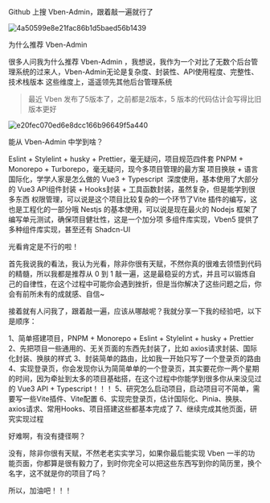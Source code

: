 Github 上搜 Vben-Admin，跟着敲一遍就行了

![4a50599e8e21fac86b1d5baed56b1439](https://github.com/user-attachments/assets/9e4231f9-3236-4d25-a05a-cb86f3b0cc31)

为什么推荐 Vben-Admin

很多人问我为什么推荐 Vben-Admin ，我想说，我作为一个对比了无数个后台管理系统的过来人，Vben-Admin无论是复杂度、封装性、API使用程度、完整性、技术栈版本 这些维度上，遥遥领先其他后台管理系统

> 最近 Vben 发布了5版本了，之前都是2版本，5 版本的代码估计会写得比旧版本更好

![e20fec070ed6e8dcc166b96649f5a440](https://github.com/user-attachments/assets/d598912e-fac5-4ec4-a4b0-03ee15693ed2)

能从 Vben-Admin 中学到啥？

Eslint + Stylelint + husky + Prettier，毫无疑问，项目规范四件套
PNPM + Monorepo + Turborepo，毫无疑问，现今多项目管理的最方案
项目换肤 + 语言国际化，学学人家是怎么做的
Vue3 + Typescript  深度使用，基本使用了大部分的 Vue3 API组件封装 + Hooks封装 + 工具函数封装，虽然复杂，但是能学到很多东西
权限管理，可以说是这个项目比较复杂的一个环节了Vite 插件的编写，这也是工程化的一部分哦
Nestjs 的基本使用，可以说是现在最火的 Nodejs 框架了
编写单元测试，确保项目健壮性，这是一个加分项
多组件库实现，Vben5 提供了多种组件库实现，甚至还有 Shadcn-UI

光看肯定是不行的啦！

首先我说我的看法，我认为光看，除非你很有天赋，不然你真的很难去领悟到代码的精髓，所以我都是推荐从 0 到 1 敲一遍，这是最稳妥的方式，并且可以锻炼自己的自律性，在这个过程中可能你会遇到挫折，但是当你解决了这些问题之后，你会有前所未有的成就感、自信~

接着就有人问我了，跟着敲一遍，应该从哪敲呢？我就分享一下我的经验吧，以下是顺序：

1、简单搭建项目，PNPM + Monorepo + Eslint + Stylelint + husky + Prettier
2、先把项目一些通用的、无关页面的东西先封装了，比如 axios请求封装、国际化封装、换肤的样式
3、封装简单的路由，比如我一开始只写了一个登录页的路由
4、实现登录页，你会发现你认为简简单单的一个登录页，其实要花你一两个星期的时间，因为牵扯到太多的项目基础搭，在这个过程中你能学到很多你从来没见过的 Vue3 API + Typescript！！！
5、研究怎么启动项目，启动项目可不简单，需要写一些Vite插件、Vite配置
6、实现完登录页，估计国际化、Pinia、换肤、axios请求、常用Hooks、项目搭建这些都基本完成了
7、继续完成其他页面，研究实现过程


好难啊，有没有捷径啊？

没有，除非你很有天赋，不然老老实实学习，如果你最后能实现 Vben 一半的功能页面，你都算是很有毅力了，到时你完全可以把这些东西写到你的简历里，换个名字，这不就是你的项目了吗？

所以，加油吧！！！
